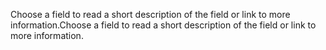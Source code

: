 <span data-ttu-id="13a1b-101">Choose a field to read a short description of the field or link to more information.</span><span class="sxs-lookup"><span data-stu-id="13a1b-101">Choose a field to read a short description of the field or link to more information.</span></span>
